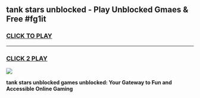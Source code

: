
## tank stars unblocked - Play Unblocked Gmaes & Free #fg1it
<h3>
<a href="https://news.freeplayer.one?title=tank_stars_unblocked&ref=24F">CLICK TO PLAY</a></h3>
<hr>

<h3>
<a href="https://news.freeplayer.one?title=tank_stars_unblocked&ref=24F">CLICK 2 PLAY</a>
  
</h3>

<a href="https://news.freeplayer.one?title=tank_stars_unblocked&ref=24F/"><img src="https://clearcache.store/games.png"></a>


**tank stars unblocked games unblocked: Your Gateway to Fun and Accessible Online Gaming**
